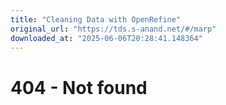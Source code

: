 ```yaml
---
title: "Cleaning Data with OpenRefine"
original_url: "https://tds.s-anand.net/#/marp"
downloaded_at: "2025-06-06T20:28:41.148364"
---
```


404 - Not found
===============